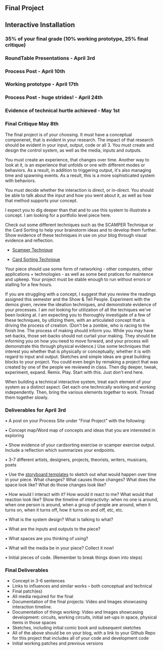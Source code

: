 ## Final Project
## Interactive Installation

### 35% of your final grade (10% working prototype, 25% final critique)

### RoundTable Presentations -  April 3rd 
### Process Post - April 10th
### Working prototype - April 17th
### Process Post - huge strides! - April 24th
### Evidence of technical hurtle achieved - May 1st
### Final Critique May 8th 

The final project is of your choosing. It must have a conceptual componenet, that is evident in your research. The impact of that research should be evident in your input, output, code or all 3. You must create and design the control system, as well as the media, inputs and outputs.

You must create an experience, that changes over time. Another way to look at it, is an experience that unfolds or one with different modes or behaviors. As a result, in addition to triggering output, it's also managing time and spawning events. As a result, this is a more sophisticated system with behaviors.

You must decide whether the interaction is direct, or in-direct. You should be able to talk about the input and how you went about it, as well as how that method supports your concept. 

I expect you to dig deeper than that and to use this system to illustrate a concept. I am looking for a portfolio level piece here.

Check out some different techniques such as the SCAMPER Technique or the Card Sorting to help your brainstorm ideas and to develop them further. Show evidence of these techniques in use on your blog through visual evidence and reflection.

* [Scamper Technique](S-C-A-M-P-E-R.md)

* [Card Sorting Technique](cardSortingTechnique.md)

Your piece should use some form of networking - other computers, other applications + technologies - as well as some best pratices for maintence and upkeep. Your project must be stable enough to run without errors or stalling for a few hours.

If you are struggling with a concept, I suggest that you review the readings assigned this semester and the Show & Tell People. Experiment with the demos given, review the ideation techniques, and demonstrate evidence of your processes. I am *not* looking for utilization of all the techiques we've been looking at. I am expecting you to thoroughly investigate of a few of these techniques, by utlizing them, with an articulated concept that is driving the process of creation. (Don't be a zombie, who is racing to the finish line. The process of making should inform you. While you may have set-backs, those set-backs should not curtail your making. They should be informing you on how you need to move forward, and your process will demonstrate this through physical evidence.) Use some techniques that interest you whether that is physically or conceptually; whether it is with regard to input and output. Sketches and simple ideas are great building blocks to your project. You could even begin by remaking a project that was created by one of the people we reviewed in class. Then dig deeper, tweak, experiment, expand. Remix. Play. Start with this. Just don't end here.


When building a technical interactive system, treat each element of your system as a distinct aspect. Get each one technically working and working independently. Then, bring the various elements together to work. Thread them together slowly.


### Deliverables for April 3rd
• A post on your Process Site under "Final Project" with the following:

• Concept map/Word map of concepts and ideas that you are interested in exploring

• Show evidence of your cardsorting exercise or scamper exercise output. Include a reflection which summarizes your endpoints.

• 3-7 different artists, designers, projects, theorists, writers, musicans, poets

• Use the [storyboard templates](https://github.com/IDMNYU/InteractiveInstallation_Spring19_Bennett/tree/master/storyboardTemplates) to sketch out what would happen over time in your piece. What changes? What causes those changes? What does the space look like? What do those changes look like?

• How would I interact with it? How would it react to me? What would that reaction look like? Show the timeline of interactivity: when no one is around, when one person is around, when a group of people are around, when it turns on, when it turns off, how it turns on and off, etc, etc.

• What is the system design? What is talking to what?

• What are the inputs and outputs to the piece?

• What spaces are you thinking of using?

• What will the media be in your piece? Collect it now!

• Initial pieces of code. (Remember to break things down into steps)





### Final Deliverables  
<ul>
<li>Concept in 3-6 sentences</li>
<li>Links to influences and similar works – both conceptual and technical</li>
<li>Final patch(es)</li>
<li>All media required for the final</li>
<li>Documentation of the final projects: Video and Images showcasing interaction timeline.</li>
<li>Documentation of things working: Video and Images showcasing development: circuits, working circuits, initial set-ups in space, physical items in those spaces </li>
<li>Sketches, including initial comic book and subsequent sketches</li>


<li> All of the above should be on your blog, with a link to your Github Repo for this project that includes all of your code and development code </li>

<li>Initial working patches and previous versions</li>


</ul>
